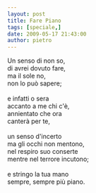 ```yaml
---
layout: post
title: Fare Piano
tags: [speciale,]
date: 2009-05-17 21:43:00
author: pietro
---
```

Un senso di non so,<br/>di avrei dovuto fare,<br/>ma il sole no,<br/>non lo può sapere;<br/><br/>e infatti o sera<br/>accanto a me chi c'è,<br/>annientato che ora<br/>canterà per te,<br/><br/>un senso d'incerto<br/>ma gli occhi non mentono,<br/>nel respiro suo conserte<br/>mentre nel terrore incutono;<br/><br/>e stringo la tua mano<br/>sempre, sempre più piano.
